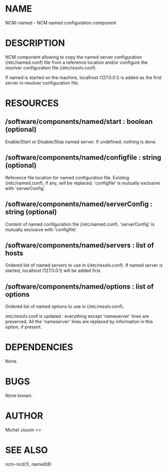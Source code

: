 # NAME

NCM::named - NCM named configuration component

# DESCRIPTION

NCM component allowing to copy the named server configuration (/etc/named.conf) file from a reference location and/or configure the resolver configuration file (/etc/resolv.conf).

If named is started on the machine, localhost (127.0.0.1) is added as the first server in resolver configuration file.

# RESOURCES

## /software/components/named/start : boolean (optional)

Enable/Start or Disable/Stop named server. If undefined, nothing is done.

## /software/components/named/configfile : string (optional)

Reference file location for named configuration file. Existing (/etc/named.conf), if any, will be replaced.
'configfile' is mutually exclusive with 'serverConfig'.

## /software/components/named/serverConfig : string (optional)

Content of named configuration file (/etc/named.conf). 'serverConfig' is mutually exclusive with 'configfile'.

## /software/components/named/servers : list of hosts

Ordered list of named servers to use in (/etc/resolv.conf). If named server is started, localhost (127.0.0.1) will be added first.

## /software/components/named/options : list of options

Ordered list of named options to use in (/etc/resolv.conf).

/etc/resolv.conf is updated : everything except 'nameserver' lines are preserved. All the 'nameserver' lines are replaced by information in this option, if present.

# DEPENDENCIES

None.

# BUGS

None known.

# AUTHOR

Michel Jouvin <>

# SEE ALSO

ncm-ncd(1), named(8)
